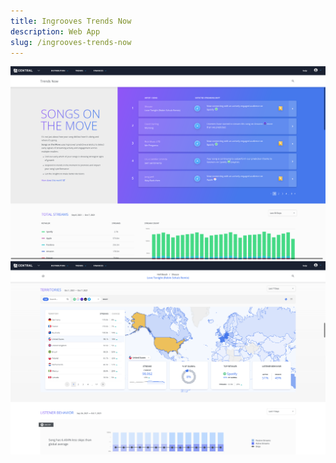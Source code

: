 ```yaml
---
title: Ingrooves Trends Now
description: Web App
slug: /ingrooves-trends-now
---
```


![ingrooves trends now](../images/tn_user_sotm.png)
![ingrooves trends now](../images/tn_maps.png)
